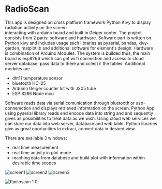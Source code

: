# RadioScan
This app is designed  on cross platform framework Python Kivy to display radiation activity on the screen  
interacting with arduino board and built in Geiger conter.
The project consists from 2 parts: software and hardware.
Software part is written on Python kivy and includes usage such libraries as pyserial, pandas, kivy-garden, matplotlib
and additional software for element's design.
Hardware is combination of Arduino Modules. The system is builded thus, the main board is esp8266 which can get wi fi 
connection and access to cloud server database, pass data to there and colect it the tables. Additional modules are
- dht11 temperature sensor
- bluetooth HC-05
- Arduino Geiger counter kit with J305 tube
- ESP 8266 Node mcu 

Software reads data via serial comunication through bluetooth or usb-connemction and displays retrieved information on the screen. 
Python App using pyserial library reads end encode data into string and and sequently gives as possibilities to treat data as we wish.
Using cloud web services we can store our data into web server, database and web table. Python libraries give as great oportunities to extract, 
convert data in desired view.

 There are available 3 windows:
- real time measurement
- real time activity in plot mode
- reaching data from databese and build plot with information within desirable time scopes




![screen1](https://github.com/techmadman/RadioScan/assets/130900888/90e84dd2-be47-470e-8bc5-65019d8214a1)
![screen2](https://github.com/techmadman/RadioScan/assets/130900888/42cbea03-68c0-45c8-9eb9-9d9091a21167)
![screen3](https://github.com/techmadman/RadioScan/assets/130900888/eb431987-3545-45a8-adde-d5e86271e191)

![Radioscan 1 0](https://github.com/techmadman/RadioScan/assets/130900888/190d2ebd-e451-4d89-ab41-dcd6e8adc14f)
